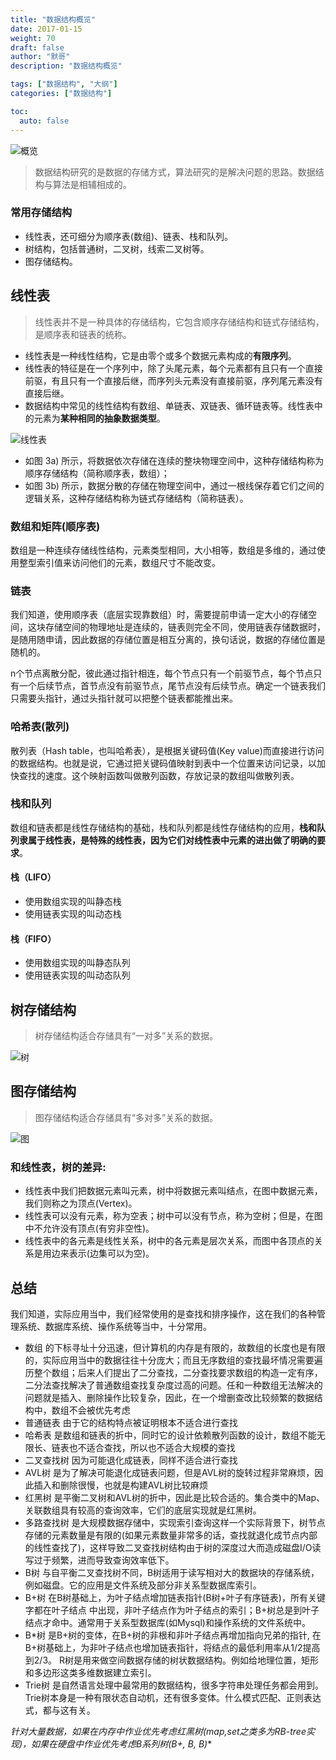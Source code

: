 ```yaml
---  
title: "数据结构概览"  
date: 2017-01-15
weight: 70
draft: false  
author: "默哥"  
description: "数据结构概览"  

tags: ["数据结构", "大纲"]  
categories: ["数据结构"]  

toc:
  auto: false
---
```


![](/images/ds/alg-overview.png "概览")

> 数据结构研究的是数据的存储方式，算法研究的是解决问题的思路。数据结构与算法是相辅相成的。

### 常用存储结构
* 线性表，还可细分为顺序表(数组)、链表、栈和队列。
* 树结构，包括普通树，二叉树，线索二叉树等。
* 图存储结构。

## 线性表
> 线性表并不是一种具体的存储结构，它包含顺序存储结构和链式存储结构，是顺序表和链表的统称。

* 线性表是一种线性结构，它是由零个或多个数据元素构成的**有限序列**。
* 线性表的特征是在一个序列中，除了头尾元素，每个元素都有且只有一个直接前驱，有且只有一个直接后继，而序列头元素没有直接前驱，序列尾元素没有直接后继。
* 数据结构中常见的线性结构有数组、单链表、双链表、循环链表等。线性表中的元素为**某种相同的抽象数据类型**。

![](/images/ds/line.png "线性表")
* 如图 3a) 所示，将数据依次存储在连续的整块物理空间中，这种存储结构称为顺序存储结构（简称顺序表，数组）；
* 如图 3b) 所示，数据分散的存储在物理空间中，通过一根线保存着它们之间的逻辑关系，这种存储结构称为链式存储结构（简称链表）。

### 数组和矩阵(顺序表)
数组是一种连续存储线性结构，元素类型相同，大小相等，数组是多维的，通过使用整型索引值来访问他们的元素，数组尺寸不能改变。

### 链表 
我们知道，使用顺序表（底层实现靠数组）时，需要提前申请一定大小的存储空间，这块存储空间的物理地址是连续的，链表则完全不同，使用链表存储数据时，是随用随申请，因此数据的存储位置是相互分离的，换句话说，数据的存储位置是随机的。

n个节点离散分配，彼此通过指针相连，每个节点只有一个前驱节点，每个节点只有一个后续节点，首节点没有前驱节点，尾节点没有后续节点。确定一个链表我们只需要头指针，通过头指针就可以把整个链表都能推出来。

### 哈希表(散列)
散列表（Hash table，也叫哈希表），是根据关键码值(Key value)而直接进行访问的数据结构。也就是说，它通过把关键码值映射到表中一个位置来访问记录，以加快查找的速度。这个映射函数叫做散列函数，存放记录的数组叫做散列表。

### 栈和队列 
数组和链表都是线性存储结构的基础，栈和队列都是线性存储结构的应用，**栈和队列隶属于线性表，是特殊的线性表，因为它们对线性表中元素的进出做了明确的要求**。

#### 栈（LIFO）
* 使用数组实现的叫静态栈
* 使用链表实现的叫动态栈

#### 栈（FIFO）
* 使用数组实现的叫静态队列
* 使用链表实现的叫动态队列

## 树存储结构
> 树存储结构适合存储具有“一对多”关系的数据。 

![](/images/ds/tree.gif "树")


## 图存储结构
> 图存储结构适合存储具有“多对多”关系的数据。

![](/images/ds/map.gif "图")
### 和线性表，树的差异: 
* 线性表中我们把数据元素叫元素，树中将数据元素叫结点，在图中数据元素，我们则称之为顶点(Vertex)。 
* 线性表可以没有元素，称为空表；树中可以没有节点，称为空树；但是，在图中不允许没有顶点(有穷非空性)。 
* 线性表中的各元素是线性关系，树中的各元素是层次关系，而图中各顶点的关系是用边来表示(边集可以为空)。


## 总结
我们知道，实际应用当中，我们经常使用的是查找和排序操作，这在我们的各种管理系统、数据库系统、操作系统等当中，十分常用。 

* 数组 的下标寻址十分迅速，但计算机的内存是有限的，故数组的长度也是有限的，实际应用当中的数据往往十分庞大；而且无序数组的查找最坏情况需要遍历整个数组；后来人们提出了二分查找，二分查找要求数组的构造一定有序，二分法查找解决了普通数组查找复杂度过高的问题。任和一种数组无法解决的问题就是插入、删除操作比较复杂，因此，在一个增删查改比较频繁的数据结构中，数组不会被优先考虑 
* 普通链表 由于它的结构特点被证明根本不适合进行查找 
* 哈希表 是数组和链表的折中，同时它的设计依赖散列函数的设计，数组不能无限长、链表也不适合查找，所以也不适合大规模的查找 
* 二叉查找树 因为可能退化成链表，同样不适合进行查找 
* AVL树 是为了解决可能退化成链表问题，但是AVL树的旋转过程非常麻烦，因此插入和删除很慢，也就是构建AVL树比较麻烦 
* 红黑树 是平衡二叉树和AVL树的折中，因此是比较合适的。集合类中的Map、关联数组具有较高的查询效率，它们的底层实现就是红黑树。 
* 多路查找树 是大规模数据存储中，实现索引查询这样一个实际背景下，树节点存储的元素数量是有限的(如果元素数量非常多的话，查找就退化成节点内部的线性查找了)，这样导致二叉查找树结构由于树的深度过大而造成磁盘I/O读写过于频繁，进而导致查询效率低下。 
* B树 与自平衡二叉查找树不同，B树适用于读写相对大的数据块的存储系统，例如磁盘。它的应用是文件系统及部分非关系型数据库索引。 
* B+树 在B树基础上，为叶子结点增加链表指针(B树+叶子有序链表)，所有关键字都在叶子结点 中出现，非叶子结点作为叶子结点的索引；B+树总是到叶子结点才命中。通常用于关系型数据库(如Mysql)和操作系统的文件系统中。 
* B*树 是B+树的变体，在B+树的非根和非叶子结点再增加指向兄弟的指针, 在B+树基础上，为非叶子结点也增加链表指针，将结点的最低利用率从1/2提高到2/3。 R树是用来做空间数据存储的树状数据结构。例如给地理位置，矩形和多边形这类多维数据建立索引。 
* Trie树 是自然语言处理中最常用的数据结构，很多字符串处理任务都会用到。Trie树本身是一种有限状态自动机，还有很多变体。什么模式匹配、正则表达式，都与这有关。 

**针对大量数据，如果在内存中作业优先考虑红黑树(map,set之类多为RB-tree实现)，如果在硬盘中作业优先考虑B系列树(B+, B, B*)**